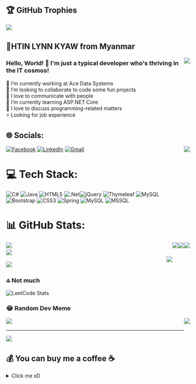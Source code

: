 ## 🏆 GitHub Trophies
![](https://github-profile-trophy.vercel.app/?username=Htin-Lynn-Kyaw&theme=radical&no-frame=false&no-bg=true&margin-w=4)

## 💫HTIN LYNN KYAW from Myanmar
<img align="right" height="150" src="https://media.tenor.com/cyORI7kwShQAAAAj/shigure-ui-dance.gif"/>

<h3>Hello, World! 👋 I'm just a typical developer who's thriving in the IT cosmos!</h3>
🔭 I’m currently working at Ace Data Systems<br>
👯 I’m looking to collaborate to code some fun projects<br>
🤝 I love to communicate with people<br>
🌱 I’m currently learning ASP.NET Core<br>
💬 I love to discuss programming-related matters<br>
⚡ Looking for job experience 

## 🌐 Socials:
<img align="right" height="150" src="https://media.tenor.com/8QhunMJ51sgAAAAj/gojo-twerk-transparent-gojo.gif"/>

[![Facebook](https://img.shields.io/badge/Facebook-%231877F2.svg?logo=Facebook&logoColor=white)](https://www.facebook.com/profile.php?id=100008623097660&mibextid=ZbWKwL) 
[![LinkedIn](https://img.shields.io/badge/LinkedIn-%230077B5.svg?logo=linkedin&logoColor=white)](https://www.linkedin.com/in/htin-lynn-kyaw-079a162b6/)
[![Gmail](https://img.shields.io/badge/Gmail-%23D14836.svg?logo=Gmail&logoColor=white)](13thwerewolf@gmail.com)


# 💻 Tech Stack:
![C#](https://img.shields.io/badge/c%23-%23239120.svg?style=for-the-badge&logo=csharp&logoColor=white) ![Java](https://img.shields.io/badge/java-%23ED8B00.svg?style=for-the-badge&logo=openjdk&logoColor=white) ![HTML5](https://img.shields.io/badge/html5-%23E34F26.svg?style=for-the-badge&logo=html5&logoColor=white) ![.Net](https://img.shields.io/badge/.NET-5C2D91?style=for-the-badge&logo=.net&logoColor=white)![jQuery](https://img.shields.io/badge/jquery-%230769AD.svg?style=for-the-badge&logo=jquery&logoColor=white) ![Thymeleaf](https://img.shields.io/badge/Thymeleaf-%23005C0F.svg?style=for-the-badge&logo=Thymeleaf&logoColor=white) ![MySQL](https://img.shields.io/badge/mysql-%2300000f.svg?style=for-the-badge&logo=mysql&logoColor=white) ![Bootstrap](https://img.shields.io/badge/bootstrap-%238511FA.svg?style=for-the-badge&logo=bootstrap&logoColor=white) ![CSS3](https://img.shields.io/badge/css3-%231572B6.svg?style=for-the-badge&logo=css3&logoColor=white) ![Spring](https://img.shields.io/badge/spring-%236DB33F.svg?style=for-the-badge&logo=spring&logoColor=white)
![MySQL](https://img.shields.io/badge/mysql-%2300f.svg?style=for-the-badge&logo=mysql&logoColor=white)
![MSSQL](https://img.shields.io/badge/mssql-%230074e3.svg?style=for-the-badge&logo=microsoft-sql-server&logoColor=white)

# 📊 GitHub Stats:
<img align="right" height="150" src="https://media.tenor.com/RJTjIBDlxHEAAAAj/dance-mikasa-ackerman.gif"/>
<img align="right" height="150" src="https://media.tenor.com/RJTjIBDlxHEAAAAj/dance-mikasa-ackerman.gif"/>
<img align="right" height="150" src="https://media.tenor.com/RJTjIBDlxHEAAAAj/dance-mikasa-ackerman.gif"/>

![](https://github-readme-stats.vercel.app/api?username=Htin-Lynn-Kyaw&theme=dark&hide_border=false&include_all_commits=false&count_private=false)<br/>
![](https://github-readme-streak-stats.herokuapp.com/?user=Htin-Lynn-Kyaw&theme=dark&hide_border=false)<br/>
<img align="right" height="150" src="https://media.tenor.com/1MwwzHlaG10AAAAj/bonjour.gif"/>

![](https://github-readme-stats.vercel.app/api/top-langs/?username=Htin-Lynn-Kyaw&theme=dark&hide_border=false&include_all_commits=false&count_private=false&layout=compact)

### 🔝 Not much
![LeetCode Stats](https://leetcode.card.workers.dev/WilliamLynn?theme=dark&font=baloo&extension=activity)

### 😂 Random Dev Meme
<img align="right" height="150" src="https://media.tenor.com/VWajfOAwfqUAAAAj/anime-anime-girl-dance.gif"/>

<img src='https://randommeme-five.vercel.app/' style="height: 400px;"/>

---
[![](https://visitcount.itsvg.in/api?id=Htin-Lynn-Kyaw&icon=4&color=2)](https://visitcount.itsvg.in)

  ## 💰 You can buy me a coffee ☕
<details>
  <summary>Click me xD</summary>
 <img height="500" src="https://github.com/Htin-Lynn-Kyaw/Htin-Lynn-Kyaw/blob/main/viber_image_2024-04-12_13-28-33-631.jpg"  />
 <!-- ![QR Code](https://api.qrserver.com/v1/create-qr-code/?data=https://example.com&size=150x150) -->
</details>

 <!-- [![BuyMeACoffee](https://img.shields.io/badge/Buy%20Me%20a%20Coffee-ffdd00?style=for-the-badge&logo=buy-me-a-coffee&logoColor=black)](https://buymeacoffee.com/09 255283024) --!> 

  
<!-- Proudly created with GPRM ( https://gprm.itsvg.in ) -->
